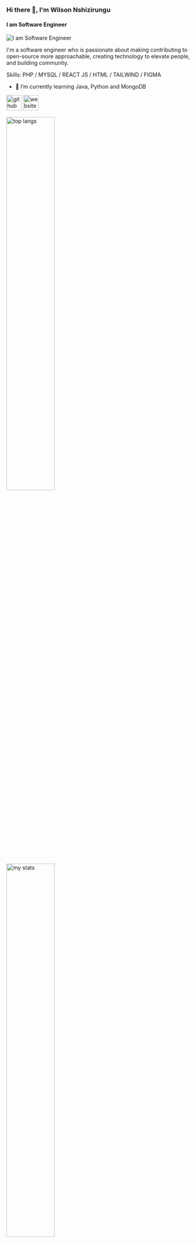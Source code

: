 ### Hi there 👋, I'm Wilson Nshizirungu
#### I am Software Engineer
![I am Software Engineer](https://media.licdn.com/dms/image/D4D16AQFOUa6_1SYrRQ/profile-displaybackgroundimage-shrink_350_1400/0/1695129643198?e=1711584000&v=beta&t=NWK21-6XF9cfpd4gajToQIwO3mO1TFn9eHOl0WqHYnc)

I'm a software engineer who is passionate about making contributing to open-source more approachable, creating technology to elevate people, and building community.

Skills: PHP / MYSQL / REACT JS / HTML / TAILWIND / FIGMA

- 🌱 I’m currently learning Java, Python and MongoDB 


[<img src='https://cdn.jsdelivr.net/npm/simple-icons@3.0.1/icons/github.svg' alt='github' height='40'>](https://github.com/nshizi1)  [<img src='https://cdn.jsdelivr.net/npm/simple-icons@3.0.1/icons/icloud.svg' alt='website' height='40'>](https://wilson-tan.vercel.app/)  

<img alt="top langs" align="left" width="50%" src="https://github-readme-stats.vercel.app/api/top-langs/?username=nshizi1&layout=compact" >

<img alt="my stats" align="left" width="50%" src="https://github-readme-stats.vercel.app/api?username=nshizi1&show_icons=true&bg_color=00000000" >
